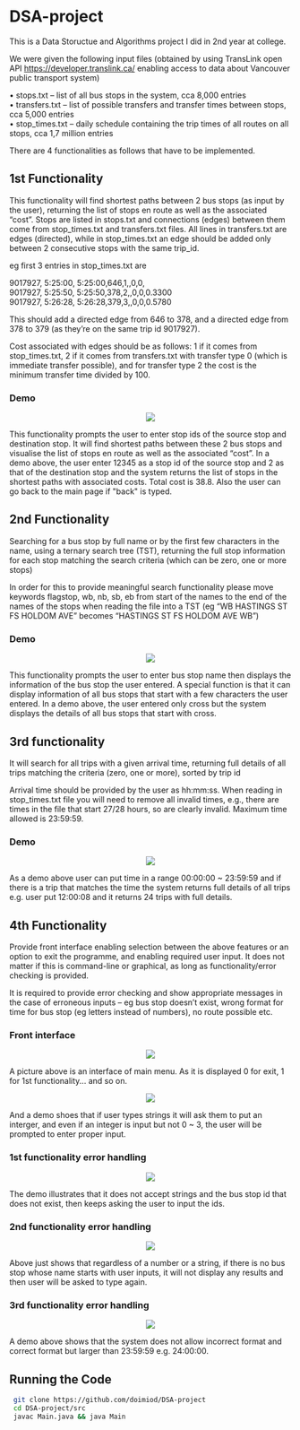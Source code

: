 # DSA-project

This is a Data Stoructue and Algorithms project I did in 2nd year at college.

We were given the following input files (obtained by using TransLink open API https://developer.translink.ca/ enabling access to data about Vancouver public transport system)

• stops.txt – list of all bus stops in the system, cca 8,000 entries  
• transfers.txt – list of possible transfers and transfer times between stops, cca 5,000 entries  
• stop_times.txt – daily schedule containing the trip times of all routes on all stops, cca 1,7 million entries  

There are 4 functionalities as follows that have to be implemented.
## 1st Functionality

This functionality will find shortest paths between 2 bus stops (as input by the user), returning the list of stops en route as well as the associated “cost”.
Stops are listed in stops.txt and connections (edges) between them come from stop_times.txt and transfers.txt files. All lines in transfers.txt are edges (directed), while in stop_times.txt an edge should be added only between 2 consecutive stops with the same trip_id.

eg first 3 entries in stop_times.txt are

9017927, 5:25:00, 5:25:00,646,1,,0,0,  
9017927, 5:25:50, 5:25:50,378,2,,0,0,0.3300  
9017927, 5:26:28, 5:26:28,379,3,,0,0,0.5780

This should add a directed edge from 646 to 378, and a directed edge from 378 to 379 (as they’re on the same trip id 9017927).

Cost associated with edges should be as follows: 1 if it comes from stop_times.txt, 2 if it comes from transfers.txt with transfer type 0 (which is immediate transfer possible), and for transfer type 2 the cost is the minimum transfer time divided by 100.

### Demo

<p align="center">
  <img src="https://github.com/doimiod/DSA-project/blob/main/demo/1stFunc.gif" />
</p>

This functionality prompts the user to enter stop ids of the source stop and destination stop.
It will find shortest paths between these 2 bus stops and visualise the list of stops en route as well as the associated “cost”.
In a demo above, the user enter 12345 as a stop id of the source stop and 2 as that of the destination stop and the system returns the list of stops in the shortest paths with associated costs. Total cost is 38.8.
Also the user can go back to the main page if "back" is typed.

## 2nd Functionality

Searching for a bus stop by full name or by the first few characters in the name, using a ternary search tree (TST), returning the full stop information for each stop matching the search criteria (which can be zero, one or more stops)

In order for this to provide meaningful search functionality please move keywords flagstop, wb, nb, sb, eb from start of the names to the end of the names of the stops when reading the file into a TST (eg “WB HASTINGS ST FS HOLDOM AVE” becomes “HASTINGS ST FS HOLDOM AVE WB”)

### Demo

<p align="center">
  <img src="https://github.com/doimiod/DSA-project/blob/main/demo/2ndFunc.gif" />
</p>

This functionality prompts the user to enter bus stop name then displays the information of the bus stop the user entered. A special function is that it can display information of all bus stops that start with a few characters the user entered.
In a demo above, the user entered only cross but the system displays the details of all bus stops that start with cross.

## 3rd functionality

It will search for all trips with a given arrival time, returning full details of all trips matching the criteria (zero, one or more), sorted by trip id

Arrival time should be provided by the user as hh:mm:ss. When reading in stop_times.txt file you will need to remove all invalid times, e.g., there are times in the file that start 27/28 hours, so are clearly invalid. Maximum time allowed is 23:59:59.

### Demo

<p align="center">
  <img src="https://github.com/doimiod/DSA-project/blob/main/demo/3rdFunc.gif" />
</p>

As a demo above user can put time in a range 00:00:00 ~ 23:59:59 and if there is a trip that matches the time the system returns full details of all trips e.g. user put 12:00:08 and it returns 24 trips with full details.

## 4th Functionality

Provide front interface enabling selection between the above features or an option to exit the programme, and enabling required user input. It does not matter if this is command-line or graphical, as long as functionality/error checking is provided.

It is required to provide error checking and show appropriate messages in the case of erroneous inputs – eg bus stop doesn’t exist, wrong format for time for bus stop (eg letters instead of numbers), no route possible etc.

### Front interface

<p align="center">
  <img src="https://github.com/doimiod/DSA-project/blob/main/demo/interface.png" />
</p>

A picture above is an interface of main menu. As it is displayed 0 for exit, 1 for 1st functionality... and so on.

<p align="center">
  <img src="https://github.com/doimiod/DSA-project/blob/main/demo/mainError.gif" />
</p>

And a demo shoes that if user types strings it will ask them to put an interger, and even if an integer is input but not 0 ~ 3, the user will be prompted to enter proper input.

### 1st functionality error handling

<p align="center">
  <img src="https://github.com/doimiod/DSA-project/blob/main/demo/1stFuncError.gif" />
</p>

The demo illustrates that it does not accept strings and the bus stop id that does not exist, then keeps asking the user to input the ids.

### 2nd functionality error handling

<p align="center">
  <img src="https://github.com/doimiod/DSA-project/blob/main/demo/2ndFuncError.gif" />
</p>

Above just shows that regardless of a number or a string, if there is no bus stop whose name starts with user inputs, it will not display any results and then user will be asked to type again. 

### 3rd functionality error handling

<p align="center">
  <img src="https://github.com/doimiod/DSA-project/blob/main/demo/3rdFuncError.gif" />
</p>

A demo above shows that the system does not allow incorrect format and correct format but larger than 23:59:59 e.g. 24:00:00.

## Running the Code
```bash
 git clone https://github.com/doimiod/DSA-project
 cd DSA-project/src
 javac Main.java && java Main
```
